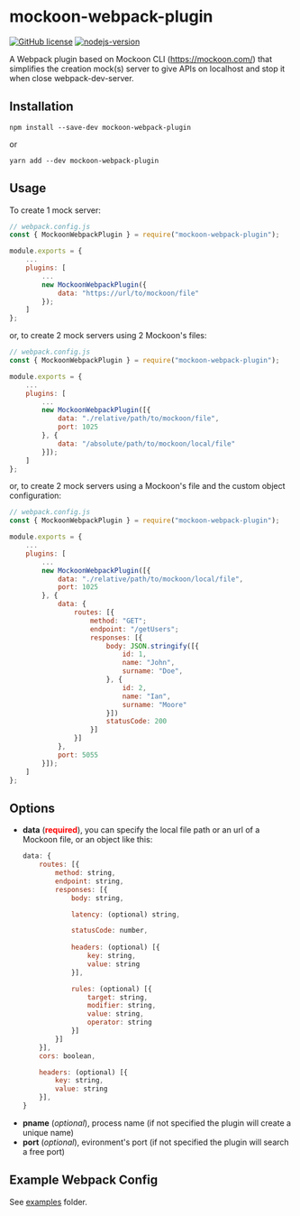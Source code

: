 # mockoon-webpack-plugin

[![GitHub license](https://img.shields.io/github/license/Naereen/StrapDown.js.svg)](https://github.com/Naereen/StrapDown.js/blob/master/LICENSE)
[![nodejs-version](https://img.shields.io/badge/node-%3E=14.0.0-4dc71f?logo=nodedotjs)](https://nodejs.org/download/release/v14.0.0/)

A Webpack plugin based on Mockoon CLI (https://mockoon.com/) that simplifies the creation mock(s) server to give APIs on localhost and stop it when close webpack-dev-server.

## Installation
```
npm install --save-dev mockoon-webpack-plugin
```
or
```
yarn add --dev mockoon-webpack-plugin
```

## Usage
To create 1 mock server:
```js
// webpack.config.js
const { MockoonWebpackPlugin } = require("mockoon-webpack-plugin");

module.exports = {
    ...
    plugins: [
        ...
        new MockoonWebpackPlugin({
            data: "https://url/to/mockoon/file"
        });
    ]
};
```
or, to create 2 mock servers using 2 Mockoon's files:
```js
// webpack.config.js
const { MockoonWebpackPlugin } = require("mockoon-webpack-plugin");

module.exports = {
    ...
    plugins: [
        ...
        new MockoonWebpackPlugin([{
            data: "./relative/path/to/mockoon/file",
            port: 1025
        }, {
            data: "/absolute/path/to/mockoon/local/file"
        }]);
    ]
};
```
or, to create 2 mock servers using a Mockoon's file and the custom object configuration:
```js
// webpack.config.js
const { MockoonWebpackPlugin } = require("mockoon-webpack-plugin");

module.exports = {
    ...
    plugins: [
        ...
        new MockoonWebpackPlugin([{
            data: "./relative/path/to/mockoon/local/file",
            port: 1025
        }, {
            data: {
                routes: [{
                    method: "GET";
                    endpoint: "/getUsers";
                    responses: [{
                        body: JSON.stringify([{
                            id: 1,
                            name: "John",
                            surname: "Doe",
                        }, {
                            id: 2,
                            name: "Ian",
                            surname: "Moore"
                        }])
                        statusCode: 200
                    }]
                }]
            },
            port: 5055
        }]);
    ]
};
```

## Options

- **data** (<span style="color:red">**required**</span>), you can specify the local file path or an url of a Mockoon file, or an object like this:
    ```js
    data: {
        routes: [{
            method: string,
            endpoint: string,
            responses: [{
                body: string,

                latency: (optional) string,

                statusCode: number,
                
                headers: (optional) [{
                    key: string,
                    value: string
                }],

                rules: (optional) [{
                    target: string,
                    modifier: string,
                    value: string,
                    operator: string
                }]
            }]
        }],
        cors: boolean,

        headers: (optional) [{
            key: string,
            value: string
        }],
    }
    ```
- **pname** (*optional*), process name (if not specified the plugin will create a unique name)
- **port** (*optional*), evironment's port (if not specified the plugin will search a free port)

## Example Webpack Config
See [examples](./examples/) folder.